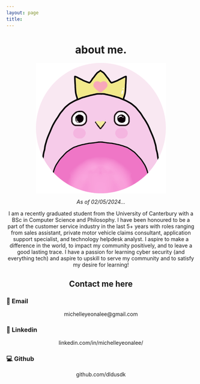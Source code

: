```yaml
---
layout: page
title: 
---
```


<div style="text-align: center;">
  <h1> about me.</h1> 

  <img src="pengwangmimied.png" alt="Pink happy penguin" style="display: block; margin: auto;">
  <p></p>
  <em> As of 02/05/2024...</em>
  <p></p>
  <p>
    I am a recently graduated student from the University of Canterbury with a BSc in Computer Science and Philosophy. I have been honoured to be a part of the customer service industry in the last 5+ years with roles ranging from sales assistant, private motor vehicle claims consultant, application support specialist, and technology helpdesk analyst. I aspire to make a difference in the world, to impact my community positively, and to leave a good lasting trace. I have a passion for learning cyber security (and everything tech) and aspire to upskill to serve my community and to satisfy my desire for learning!
  </p>

  <h2>Contact me here</h2>

  <h3 style="text-align: left;"> 📧 Email </h3> 
  michelleyeonalee@gmail.com

  <h3 style="text-align: left;"> 🤝 Linkedin </h3> 
  linkedin.com/in/michelleyeonalee/

  <h3 style="text-align: left;"> 💻 Github </h3> 
  github.com/dldusdk
</div>
